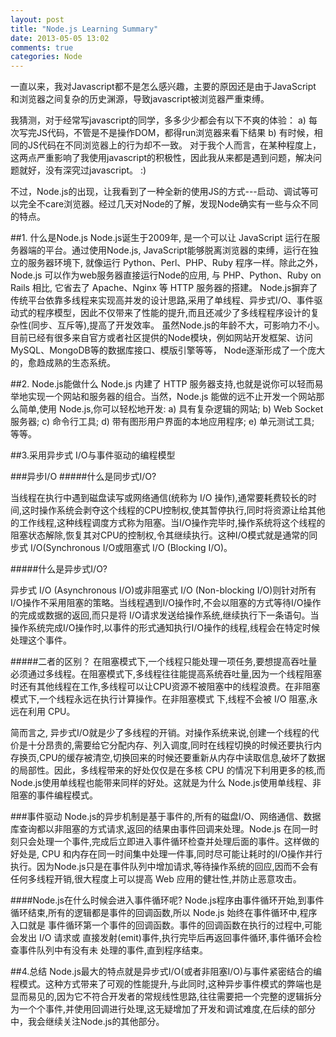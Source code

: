 ```yaml
---
layout: post
title: "Node.js Learning Summary"
date: 2013-05-05 13:02
comments: true
categories: Node 
---
```

一直以来，我对Javascript都不是怎么感兴趣，主要的原因还是由于JavaScript 和浏览器之间复杂的历史渊源，导致javascript被浏览器严重束缚。

我猜测，对于经常写javascript的同学，多多少少都会有以下不爽的体验：
	a) 每次写完JS代码，不管是不是操作DOM，都得run浏览器来看下结果
	b) 有时候，相同的JS代码在不同浏览器上的行为却不一致。
对于我个人而言，在某种程度上，这两点严重影响了我使用javascript的积极性，因此我从来都是遇到问题，解决问题就好，没有深究过javascript。 :)

不过，Node.js的出现，让我看到了一种全新的使用JS的方式---启动、调试等可以完全不care浏览器。经过几天对Node的了解，发现Node确实有一些与众不同的特点。

<!--More-->
##1. 什么是Node.js
Node.js诞生于2009年, 是一个可以让 JavaScript 运行在服务器端的平台。通过使用Node.js, JavaScript能够脱离浏览器的束缚，运行在独立的服务器环境下, 就像运行 Python、Perl、PHP、Ruby 程序一样。除此之外，Node.js 可以作为web服务器直接运行Node的应用, 与 PHP、Python、Ruby on Rails 相比, 它省去了 Apache、Nginx 等 HTTP 服务器的搭建。
Node.js摒弃了传统平台依靠多线程来实现高并发的设计思路,采用了单线程、异步式I/O、事件驱动式的程序模型，因此不仅带来了性能的提升,而且还减少了多线程程序设计的复杂性(同步、互斥等),提高了开发效率。
虽然Node.js的年龄不大，可影响力不小。目前已经有很多来自官方或者社区提供的Node模块，例如网站开发框架、访问MySQL、MongoDB等的数据库接口、模版引擎等等， Node逐渐形成了一个庞大的，愈趋成熟的生态系统。

##2. Node.js能做什么
Node.js 内建了 HTTP 服务器支持,也就是说你可以轻而易举地实现一个网站和服务器的组合。当然，Node.js 能做的远不止开发一个网站那么简单,使用 Node.js,你可以轻松地开发:
	a) 具有复杂逻辑的网站;
	b) Web Socket 服务器;
	c) 命令行工具;
	d) 带有图形用户界面的本地应用程序;
	e) 单元测试工具;
等等。

##3.采用异步式 I/O与事件驱动的编程模型

###异步I/O
#####什么是同步式I/O?

当线程在执行中遇到磁盘读写或网络通信(统称为 I/O 操作),通常要耗费较长的时间,这时操作系统会剥夺这个线程的CPU控制权,使其暂停执行,同时将资源让给其他的工作线程,这种线程调度方式称为阻塞。当I/O操作完毕时,操作系统将这个线程的阻塞状态解除,恢复其对CPU的控制权,令其继续执行。这种I/O模式就是通常的同步式 I/O(Synchronous I/O或阻塞式 I/O (Blocking I/O)。

#####什么是异步式I/O?

异步式 I/O (Asynchronous I/O)或非阻塞式 I/O (Non-blocking I/O)则针对所有I/O操作不采用阻塞的策略。当线程遇到I/O操作时,不会以阻塞的方式等待I/O操作的完成或数据的返回,而只是将 I/O请求发送给操作系统,继续执行下一条语句。当操作系统完成I/O操作时,以事件的形式通知执行I/O操作的线程,线程会在特定时候处理这个事件。

#####二者的区别？
在阻塞模式下,一个线程只能处理一项任务,要想提高吞吐量必须通过多线程。在阻塞模式下,多线程往往能提高系统吞吐量,因为一个线程阻塞时还有其他线程在工作,多线程可以让CPU资源不被阻塞中的线程浪费。在非阻塞模式下,一个线程永远在执行计算操作。在非阻塞模式 下,线程不会被 I/O 阻塞,永远在利用 CPU。

简而言之, 异步式I/O就是少了多线程的开销。对操作系统来说,创建一个线程的代价是十分昂贵的,需要给它分配内存、列入调度,同时在线程切换的时候还要执行内存换页,CPU的缓存被清空,切换回来的时候还要重新从内存中读取信息,破坏了数据的局部性。因此，多线程带来的好处仅仅是在多核 CPU 的情况下利用更多的核,而Node.js使用单线程也能带来同样的好处。这就是为什么 Node.js使用单线程、非阻塞的事件编程模式。

###事件驱动
Node.js的异步机制是基于事件的,所有的磁盘I/O、网络通信、数据库查询都以非阻塞的方式请求,返回的结果由事件回调来处理。Node.js 在同一时 刻只会处理一个事件,完成后立即进入事件循环检查并处理后面的事件。这样做的好处是, CPU 和内存在同一时间集中处理一件事,同时尽可能让耗时的I/O操作并行执行。因为Node.js只是在事件队列中增加请求,等待操作系统的回应,因而不会有任何多线程开销,很大程度上可以提高 Web 应用的健壮性,并防止恶意攻击。
    
####Node.js在什么时候会进入事件循环呢?
Node.js程序由事件循环开始,到事件循环结束,所有的逻辑都是事件的回调函数,所以 Node.js 始终在事件循环中,程序入口就是 事件循环第一个事件的回调函数。事件的回调函数在执行的过程中,可能会发出 I/O 请求或 直接发射(emit)事件,执行完毕后再返回事件循环,事件循环会检查事件队列中有没有未 处理的事件,直到程序结束。

##4.总结
Node.js最大的特点就是异步式I/O(或者非阻塞I/O)与事件紧密结合的编程模式。这种方式带来了可观的性能提升,与此同时,这种异步事件模式的弊端也是显而易见的,因为它不符合开发者的常规线性思路,往往需要把一个完整的逻辑拆分为一个个事件,并使用回调进行处理,这无疑增加了开发和调试难度,在后续的部分中，我会继续关注Node.js的其他部分。
